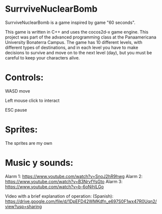 # SurrviveNuclearBomb

SurrviveNuclearBomb is a game inspired by game "60 seconds".

This game is written in C++ and uses the cocos2d-x game engine. This project was part of the advanced programming class at the Panaamericana University Bonaterra Campus.
The game has 10 different levels, with different types of destinations, and in each level you have to make decisions to survive and move on to the next level (day), but you must be careful to keep your characters alive.



# Controls:

WASD move

Left mouse click to interact

ESC pause



# Sprites:

The sprites are my own



# Music y sounds:

Alarm 1: https://www.youtube.com/watch?v=SnoJ2hR9hwg
Alarm 2: https://www.youtube.com/watch?v=B3NrvfYsGto
Alarm 3: https://www.youtube.com/watch?v=b-6oNihlLGo

Video with a brief explanation of operation: (Spanish): https://drive.google.com/file/d/1DpEFD42WMKdfn_e697S0F1wx47R0Uqn2/view?usp=sharing
